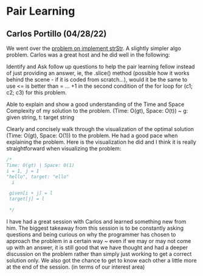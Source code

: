# Pair Learning 

## Carlos Portillo (04/28/22)
We went over the [problem on implement strStr](https://github.com/ngl4/formation_journey/blob/main/AlgoMarathon/Strings/Pair%20Learning/implementStrstrwCarlos.js). A slightly simpler algo problem. Carlos was a great host and he did well in the following:

Identify and Ask follow up questions to help the pair learning fellow instead of just providing an answer, ie, the .slice() method (possible how it works behind the scene - if it is coded from scratch...), would it be the same to use <= is better than = ... +1 in the second condition of the for loop for (c1; c2; c3) for this problem.

Able to explain and show a good understanding of the Time and Space Complexity of my solution to the problem. (Time: O(gt), Space: O(t)) ~ g: given string, t: target string

Clearly and concisely walk through the visualization of the optimal solution (Time: O(gt), Space: O(1)) to the problem. He had a good pace when explaining the problem. Here is the visualization he did and I think it is really straightforward when visualizing the problem:

```js
/*
Time: O(gt) | Space: O(1)
i = 1, j = 1
"hello", target: "ello"
  i

 given[i + j] = l
 target[j] = l

 */
 ```

I have had a great session with Carlos and learned something new from him. The biggest takeaway from this session is to be constantly asking questions and being curious on why the programmer has chosen to approach the problem in a certain way ~ even if we may or may not come up with an answer, it is still good that we have thought and had a deeper discussion on the problem rather than simply just working to get a correct solution only. We also got the chance to get to know each other a little more at the end of the session. (in terms of our interest area)
